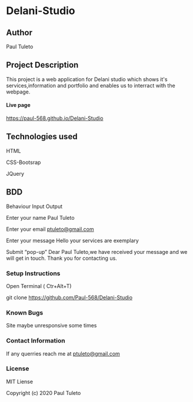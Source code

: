 # Delani-Studio

## Author

Paul Tuleto

## Project Description

This project is a web application for Delani studio which shows it's services,information and portfolio and enables us to interract with the webpage.

#### Live page

https://paul-568.github.io/Delani-Studio

## Technologies used

HTML

CSS-Bootsrap

JQuery

## BDD

Behaviour              Input                                             Output

Enter your name        Paul Tuleto

Enter your email       ptuleto@gmail.com

Enter your message    Hello  your services are exemplary

Submit                                                                       “pop-up” Dear Paul Tuleto,we have received your message and we will get in touch. Thank you for contacting us.

### Setup Instructions

Open Terminal ( Ctr+Alt+T)

git clone https://github.com/Paul-568/Delani-Studio

### Known Bugs

Site maybe unresponsive some times

### Contact Information

If any querries reach me at ptuleto@gmail.com

### License

MIT Liense

Copyright (c) 2020 Paul Tuleto
